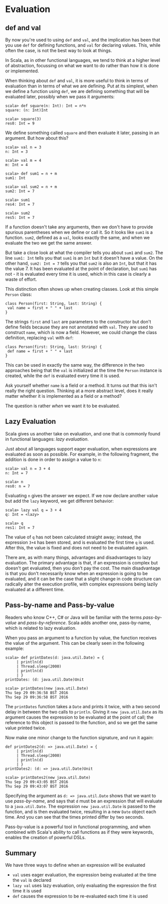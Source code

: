 # Evaluation

## def and val

By now you're used to using `def` and `val`, and the implication has been that you use `def` for defining functions, and `val` for declaring values. This, while often the case, is not the best way to look at things.

In Scala, as in other functional languages, we tend to think at a higher level of abstraction, focussing on what we want to do rather than how it is done or implemented.

When thinking about `def` and `val`, it is more useful to think in terms of evaluation than in terms of what we are defining. Put at its simplest, when we define a function using `def`, we are defining something that will be evaluated later, possibly when we pass it arguments:

~~~~~~~~
scala> def square(n: Int): Int = n*n
square: (n: Int)Int

scala> square(3)
res0: Int = 9
~~~~~~~~

We define something called `square` and then evaluate it later, passing in an argument. But how about this?

~~~~~~~~
scala> val n = 3
n: Int = 3

scala> val m = 4
m: Int = 4

scala> def sum1 = n + m
sum1: Int

scala> val sum2 = n + m
sum2: Int = 7

scala> sum1
res4: Int = 7

scala> sum2
res5: Int = 7
~~~~~~~~

If a function doesn't take any arguments, then we don't have to provide spurious parentheses when we define or call it. So it looks like `sum1` is a function. `sum2`, defined as a `val`, looks exactly the same, and when we evaluate the two we get the same answer.

But take a close look at what the compiler tells you about `sum1` and `sum2`. The line `sum1: Int` tells you that `sum1` is an `Int` but it doesn't have a value. On the other hand, `sum2: Int = 7` tells you that `sum2` is also an `Int`, but that it has the value 7. It has been evaluated at the point of declaration, but `sum1` has not - it is evaluated every time it is used, which in this case is clearly a waste of effort. 

This distinction often shows up when creating classes. Look at this simple `Person` class:

~~~~~~~~
class Person(first: String, last: String) {
 val name = first + " " + last
}
~~~~~~~~

The strings `first` and `last` are parameters to the constructor but don't define fields because they are not annotated with `val`. They are used to construct `name`, which is now a field. However, we could change the class definition, replacing `val` with `def`:

~~~~~~~~
class Person(first: String, last: String) {
 def name = first + " " + last
}
~~~~~~~~

This can be used in exactly the same way, the difference in the two approaches being that the `val` is initialized at the time the `Person` instance is created, while the `def` is evaluated every time it is used.

Ask yourself whether `name` is a field or a method. It turns out that this isn't really the right question. Thinking at a more abstract level, does it really matter whether it is implemented as a field or a method? 

The question is rather *when* we want it to be evaluated.

## Lazy Evaluation

Scala gives us another take on evaluation, and one that is commonly found in functional languages: *lazy evaluation*.

Just about all languages support eager evaluation, when expressions are evaluated as soon as possible. For example, in the following fragment, the addition is done in order to assign a value to `n`:

~~~~~~~~
scala> val n = 3 + 4
n: Int = 7

scala> n
res0: n = 7
~~~~~~~~

Evaluating `n` gives the answer we expect. If we now declare another value but add the `lazy` keyword, we get different behavior:

~~~~~~~~
scala> lazy val q = 3 + 4
q: Int = <lazy>

scala> q
res1: Int = 7
~~~~~~~~

The value of `q` has not been calculated straight away; instead, the expression `3+4` has been stored, and is evaluated the first time `q` is used. After this, the value is fixed and does not need to be evaluated again.

There are, as with many things, advantages and disadvantages to lazy evaluation. The primary advantage is that, if an expression is complex but doesn't get evaluated, then you don't pay the cost. The main disadvantage is that you don't necessarily know when an expression is going to be evaluated, and it can be the case that a slight change in code structure can radically alter the execution profile, with complex expressions being lazily evaluated at a different time.

## Pass-by-name and Pass-by-value

Readers who know C++, C# or Java will be familiar with the terms *pass-by-value* and *pass-by-reference*. Scala adds another one, pass-by-name, which is related to lazy evaluation.

When you pass an argument to a function by value, the function receives the value of the argument. This can be clearly seen in the following example:

~~~~~~~~
scala> def printDates(d: java.util.Date) = {
     | println(d)
     | Thread.sleep(2000)
     | println(d)
     | }
printDates: (d: java.util.Date)Unit

scala> printDates(new java.util.Date)
Thu Sep 29 09:36:58 BST 2016
Thu Sep 29 09:36:58 BST 2016
~~~~~~~~

The `printDates` function takes a `Date` and prints it twice, with a two second delay in between the two calls to `println`. Giving it `new java.util.Date` as its argument causes the expression to be evaluated at the point of call; the reference to this object is passed to the function, and so we get the same value printed twice.

Now make one minor change to the function signature, and run it again:

~~~~~~~~
def printDates2(d: => java.util.Date) = {
     | println(d)
     | Thread.sleep(2000)
     | println(d)
     | }
printDates2: (d: => java.util.Date)Unit

scala> printDates2(new java.util.Date)
Thu Sep 29 09:43:05 BST 2016
Thu Sep 29 09:43:07 BST 2016
~~~~~~~~

Specifying the argument as `d: => java.util.Date` shows that we want to use *pass-by-name*, and says that `d` must be an expression that will evaluate to a `java.util.Date`. The expression `new java.util.Date` is passed to the function, and is then evaluated twice, resulting in a new `Date` object each time. And you can see that the times printed differ by two seconds.

Pass-by-value is a powerful tool in functional programming, and when combined with Scala's ability to call functions as if they were keywords, enables the creation of powerful DSLs.

## Summary

We have three ways to define when an expression will be evaluated

   * `val` uses eager evaluation, the expression being evaluated at the time the `val` is declared 
   * `lazy val` uses lazy evaluation, only evaluating the expression the first time it is used
   * `def` causes the expression to be re-evaluated each time it is used